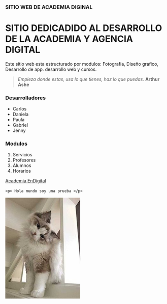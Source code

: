 ### SITIO WEB DE ACADEMIA DIGINAL
# SITIO DEDICADIDO AL DESARROLLO DE LA ACADEMIA Y AGENCIA DIGITAL

Este sitio web esta estructurado por modulos: Fotografia, Diseño grafico, Desarrollo de app. desarrollo web y cursos.

> *Empieza donde estas, usa lo que tienes, haz lo que puedas.* **Arthur Ashe**

### Desarrolladores
* Carlos
* Daniela
* Paula
* Gabriel
* Jenny
### Modulos
1. Servicios
1. Profesores
1. Alumnos
1. Horarios


[Academia EnDigital](https://www.taylorswift.com)

`<p> Hola mundo soy una prueba </p>`

![gato](assets/images/3fe53bc24db632727043e2f87c0f03e4.jpg)